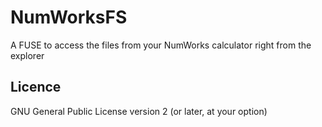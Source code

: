 # NumWorksFS
A FUSE to access the files from your NumWorks calculator right from the explorer

## Licence
GNU General Public License version 2 (or later, at your option)
